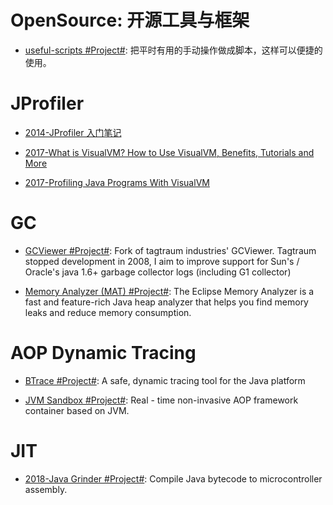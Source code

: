 # OpenSource: 开源工具与框架

* [useful-scripts #Project#](https://github.com/oldratlee/useful-scripts): 把平时有用的手动操作做成脚本，这样可以便捷的使用。

# JProfiler

* [2014-JProfiler 入门笔记](http://blog.csdn.net/chendc201/article/details/22897999)

* [2017-What is VisualVM? How to Use VisualVM, Benefits, Tutorials and More](https://stackify.com/what-is-visualvm/)

* [2017-Profiling Java Programs With VisualVM](https://parg.co/UuX)

# GC

* [GCViewer #Project#](https://github.com/chewiebug/GCViewer): Fork of tagtraum industries' GCViewer. Tagtraum stopped development in 2008, I aim to improve support for Sun's / Oracle's java 1.6+ garbage collector logs (including G1 collector)

* [Memory Analyzer (MAT) #Project#](https://www.eclipse.org/mat/): The Eclipse Memory Analyzer is a fast and feature-rich Java heap analyzer that helps you find memory leaks and reduce memory consumption.

# AOP Dynamic Tracing

* [BTrace #Project#](https://github.com/btraceio/btrace): A safe, dynamic tracing tool for the Java platform

* [JVM Sandbox #Project#](https://github.com/alibaba/jvm-sandbox): Real - time non-invasive AOP framework container based on JVM.

# JIT

* [2018-Java Grinder #Project#](https://github.com/mikeakohn/java_grinder): Compile Java bytecode to microcontroller assembly.
